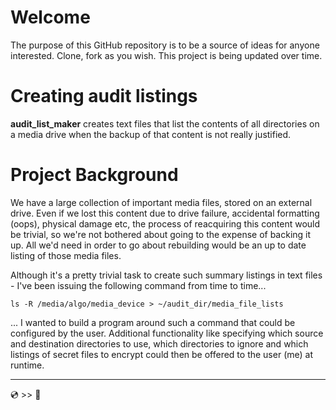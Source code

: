 Welcome
===

The purpose of this GitHub repository is to be a source of ideas for anyone interested.
Clone, fork as you wish. This project is being updated over time.

Creating audit listings
===

**audit_list_maker** creates text files that list the contents of all directories on a media drive when the backup of that content is not really justified.

Project Background
===

We have a large collection of important media files, stored on an external drive.
Even if we lost this content due to drive failure, accidental formatting (oops), physical damage etc, the process of reacquiring this content would be trivial, so we're not bothered about going to the expense of backing it up.
All we'd need in order to go about rebuilding would be an up to date listing of those media files.

Although it's a pretty trivial task to create such summary listings in text files - I've been issuing the following command from time to time...

`ls -R /media/algo/media_device > ~/audit_dir/media_file_lists`

... I wanted to build a program around such a command that could be configured by the user. Additional functionality like specifying which source and destination directories to use, which directories to ignore and which listings of secret files to encrypt could then be offered to the user (me) at runtime.

---
:cd: >> :file_folder:



